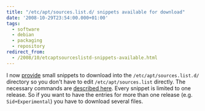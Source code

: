 ```yaml
---
title: "/etc/apt/sources.list.d/ snippets available for download"
date: '2008-10-29T23:54:00.000+01:00'
tags:
  - software
  - debian
  - packaging
  - repository
redirect_from:
  - /2008/10/etcaptsourceslistd-snippets-available.html
---
```


I now [provide] small snippets to download into the `/etc/apt/sources.list.d/`
directory so you don't have to edit `/etc/apt/sources.list` directly. The
necessary commands are [described here]. Every snippet is limited to one
release. So if you want to have the entries for more than one release (e.g.
<code>Sid+Experimental</code>) you have to download several files.

[provide]: http://debian.wgdd.de/stuff/
[described here]: http://debian.wgdd.de/repository#download

<!-- vim: set tw=79 ts=2 sw=2 ai si et: -->
